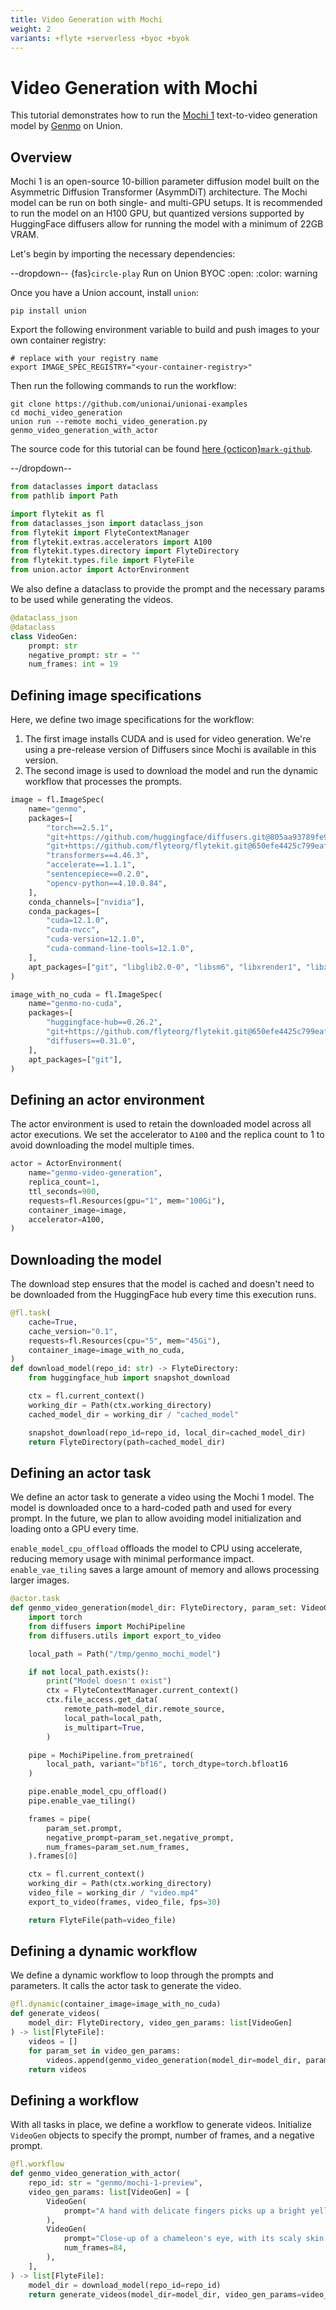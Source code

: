 ```yaml
---
title: Video Generation with Mochi
weight: 2
variants: +flyte +serverless +byoc +byok
---
```


# Video Generation with Mochi

This tutorial demonstrates how to run the [Mochi 1](https://huggingface.co/genmo/mochi-1-preview)
text-to-video generation model by [Genmo](https://www.genmo.ai/) on Union.

## Overview

Mochi 1 is an open-source 10-billion parameter diffusion model built on the
Asymmetric Diffusion Transformer (AsymmDiT) architecture.
The Mochi model can be run on both single- and multi-GPU setups.
It is recommended to run the model on an H100 GPU, but quantized versions supported by HuggingFace diffusers
allow for running the model with a minimum of 22GB VRAM.

Let's begin by importing the necessary dependencies:

<!-- #region -->

--dropdown-- {fas}`circle-play` Run on Union BYOC
:open:
:color: warning

Once you have a Union account, install `union`:

```shell
pip install union
```

Export the following environment variable to build and push
images to your own container registry:

```shell
# replace with your registry name
export IMAGE_SPEC_REGISTRY="<your-container-registry>"
```

Then run the following commands to run the workflow:

```shell
git clone https://github.com/unionai/unionai-examples
cd mochi_video_generation
union run --remote mochi_video_generation.py genmo_video_generation_with_actor
```

The source code for this tutorial can be found [here {octicon}`mark-github`](https://www.github.com/unionai/unionai-examples/tree/main/tutorials/mochi_video_generation/mochi_video_generation.py).

--/dropdown--

<!-- #endregion -->

```python
from dataclasses import dataclass
from pathlib import Path
```

```python
import flytekit as fl
from dataclasses_json import dataclass_json
from flytekit import FlyteContextManager
from flytekit.extras.accelerators import A100
from flytekit.types.directory import FlyteDirectory
from flytekit.types.file import FlyteFile
from union.actor import ActorEnvironment
```

We also define a dataclass to provide the prompt and the necessary params to be used while generating the videos.

```python
@dataclass_json
@dataclass
class VideoGen:
    prompt: str
    negative_prompt: str = ""
    num_frames: int = 19
```

## Defining image specifications

Here, we define two image specifications for the workflow:

1. The first image installs CUDA and is used for video generation. We're using a pre-release version of Diffusers since Mochi is available in this version.
2. The second image is used to download the model and run the dynamic workflow that processes the prompts.

```python
image = fl.ImageSpec(
    name="genmo",
    packages=[
        "torch==2.5.1",
        "git+https://github.com/huggingface/diffusers.git@805aa93789fe9c95dd8d5a3ceac100d33f584ec7",
        "git+https://github.com/flyteorg/flytekit.git@650efe4425c799eaf66384575cc0e67521e9a851",  # PR: https://github.com/flyteorg/flytekit/pull/2931
        "transformers==4.46.3",
        "accelerate==1.1.1",
        "sentencepiece==0.2.0",
        "opencv-python==4.10.0.84",
    ],
    conda_channels=["nvidia"],
    conda_packages=[
        "cuda=12.1.0",
        "cuda-nvcc",
        "cuda-version=12.1.0",
        "cuda-command-line-tools=12.1.0",
    ],
    apt_packages=["git", "libglib2.0-0", "libsm6", "libxrender1", "libxext6"],
)
```

```python
image_with_no_cuda = fl.ImageSpec(
    name="genmo-no-cuda",
    packages=[
        "huggingface-hub==0.26.2",
        "git+https://github.com/flyteorg/flytekit.git@650efe4425c799eaf66384575cc0e67521e9a851",  # PR: https://github.com/flyteorg/flytekit/pull/2931
        "diffusers==0.31.0",
    ],
    apt_packages=["git"],
)
```

## Defining an actor environment

The actor environment is used to retain the downloaded model across all actor executions.
We set the accelerator to `A100` and the replica count to 1 to avoid downloading the model multiple times.

```python
actor = ActorEnvironment(
    name="genmo-video-generation",
    replica_count=1,
    ttl_seconds=900,
    requests=fl.Resources(gpu="1", mem="100Gi"),
    container_image=image,
    accelerator=A100,
)
```

## Downloading the model

The download step ensures that the model is cached and doesn't need to be downloaded from the HuggingFace hub
every time this execution runs.

```python
@fl.task(
    cache=True,
    cache_version="0.1",
    requests=fl.Resources(cpu="5", mem="45Gi"),
    container_image=image_with_no_cuda,
)
def download_model(repo_id: str) -> FlyteDirectory:
    from huggingface_hub import snapshot_download

    ctx = fl.current_context()
    working_dir = Path(ctx.working_directory)
    cached_model_dir = working_dir / "cached_model"

    snapshot_download(repo_id=repo_id, local_dir=cached_model_dir)
    return FlyteDirectory(path=cached_model_dir)
```

## Defining an actor task

We define an actor task to generate a video using the Mochi 1 model.
The model is downloaded once to a hard-coded path and used for every prompt.
In the future, we plan to allow avoiding model initialization and loading onto a GPU every time.

`enable_model_cpu_offload` offloads the model to CPU using accelerate, reducing memory usage with minimal performance impact.
`enable_vae_tiling` saves a large amount of memory and allows processing larger images.

```python
@actor.task
def genmo_video_generation(model_dir: FlyteDirectory, param_set: VideoGen) -> FlyteFile:
    import torch
    from diffusers import MochiPipeline
    from diffusers.utils import export_to_video

    local_path = Path("/tmp/genmo_mochi_model")

    if not local_path.exists():
        print("Model doesn't exist")
        ctx = FlyteContextManager.current_context()
        ctx.file_access.get_data(
            remote_path=model_dir.remote_source,
            local_path=local_path,
            is_multipart=True,
        )

    pipe = MochiPipeline.from_pretrained(
        local_path, variant="bf16", torch_dtype=torch.bfloat16
    )

    pipe.enable_model_cpu_offload()
    pipe.enable_vae_tiling()

    frames = pipe(
        param_set.prompt,
        negative_prompt=param_set.negative_prompt,
        num_frames=param_set.num_frames,
    ).frames[0]

    ctx = fl.current_context()
    working_dir = Path(ctx.working_directory)
    video_file = working_dir / "video.mp4"
    export_to_video(frames, video_file, fps=30)

    return FlyteFile(path=video_file)
```

## Defining a dynamic workflow

We define a dynamic workflow to loop through the prompts and parameters.
It calls the actor task to generate the video.

```python
@fl.dynamic(container_image=image_with_no_cuda)
def generate_videos(
    model_dir: FlyteDirectory, video_gen_params: list[VideoGen]
) -> list[FlyteFile]:
    videos = []
    for param_set in video_gen_params:
        videos.append(genmo_video_generation(model_dir=model_dir, param_set=param_set))
    return videos
```

## Defining a workflow

With all tasks in place, we define a workflow to generate videos.
Initialize `VideoGen` objects to specify the prompt, number of frames, and a negative prompt.

```python
@fl.workflow
def genmo_video_generation_with_actor(
    repo_id: str = "genmo/mochi-1-preview",
    video_gen_params: list[VideoGen] = [
        VideoGen(
            prompt="A hand with delicate fingers picks up a bright yellow lemon from a wooden bowl filled with lemons and sprigs of mint against a peach-colored background. The hand gently tosses the lemon up and catches it, showcasing its smooth texture. A beige string bag sits beside the bowl, adding a rustic touch to the scene. Additional lemons, one halved, are scattered around the base of the bowl. The even lighting enhances the vibrant colors and creates a fresh, inviting atmosphere.",
        ),
        VideoGen(
            prompt="Close-up of a chameleon's eye, with its scaly skin changing color. Ultra high resolution 4k.",
            num_frames=84,
        ),
    ],
) -> list[FlyteFile]:
    model_dir = download_model(repo_id=repo_id)
    return generate_videos(model_dir=model_dir, video_gen_params=video_gen_params)
```
